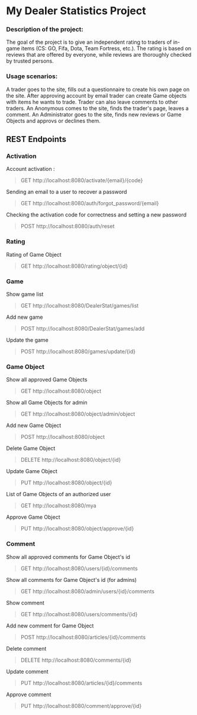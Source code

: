 # My Dealer Statistics Project

### Description of the project:
The goal of the project is to give an independent rating to traders of in-game items (CS: GO, Fifa, Dota, Team Fortress, etc.). The rating is based on reviews that are offered by everyone, while reviews are thoroughly checked by trusted persons.

### Usage scenarios:
A trader goes to the site, fills out a questionnaire to create his own page on the site. After approving account by email trader can create Game objects with items he wants to trade. Trader can also leave comments to other traders. An Anonymous comes to the site, finds the trader's page, leaves a comment.
An Administrator goes to the site, finds new reviews or Game Objects and approvs or declines them.

## REST Endpoints

### Activation
Account activation :
> GET http://localhost:8080/activate/{email}/{code}

Sending an email to a user to recover a password
> GET http://localhost:8080/auth/forgot_password/{email}

Checking the activation code for correctness and setting a new password
> POST http://localhost:8080/auth/reset

### Rating
Rating of Game Object
> GET http://localhost:8080/rating/object/{id}

### Game
Show game list
> GET http://localhost:8080/DealerStat/games/list

Add new game
> POST http://localhost:8080/DealerStat/games/add

Update the game
> POST http://localhost:8080/games/update/{id}

### Game Object
Show all approved Game Objects
> GET http://localhost:8080/object

Show all Game Objects for admin
> GET http://localhost:8080/object/admin/object

Add new Game Object
> POST http://localhost:8080/object

Delete Game Object
> DELETE http://localhost:8080/object/{id}

Update Game Object
> PUT http://localhost:8080/object/{id}

List of Game Objects of an authorized user
> GET http://localhost:8080/mya

Approve Game Object
> PUT http://localhost:8080/object/approve/{id}

### Comment
Show all approved comments for Game Object's id
> GET http://localhost:8080/users/{id}/comments

Show all comments for Game Object's id (for admins)
> GET http://localhost:8080/admin/users/{id}/comments

Show comment
> GET http://localhost:8080/users/comments/{id}

Add new comment for Game Object
> POST http://localhost:8080/articles/{id}/comments

Delete comment
> DELETE http://localhost:8080/comments/{id}

Update comment
> PUT http://localhost:8080/articles/{id}/comments

Approve comment
> PUT http://localhost:8080/comment/approve/{id}
